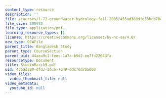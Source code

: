 ```yaml
---
content_type: resource
description: ''
file: /courses/1-72-groundwater-hydrology-fall-2005/455ad380dfd33bcb7049ddc7dd7b5d00_StudioMarch9.pdf
file_size: 398933
file_type: application/pdf
learning_resource_types: []
license: https://creativecommons.org/licenses/by-nc-sa/4.0/
ocw_type: OCWFile
parent_title: Bangladesh Study
parent_type: CourseSection
parent_uid: 44aea9c1-feec-1a7a-b9d2-ee7fd22644fa
resourcetype: Document
title: StudioMarch9.pdf
uid: 455ad380-dfd3-3bcb-7049-ddc7dd7b5d00
video_files:
  video_thumbnail_file: null
video_metadata:
  youtube_id: null
---
```

